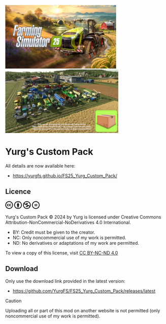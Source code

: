 ![](docs/fs/fs25.200.jpg) [![](docs/modScreen.200.png)](docs/modScreen.png)

# Yurg's Custom Pack

All details are now available here:
- https://yurgfs.github.io/FS25_Yurg_Custom_Pack/


## Licence

<picture>
  <source media="(prefers-color-scheme: dark)" srcset="docs/cc/cc-logo-white.svg">
  <source media="(prefers-color-scheme: light)" srcset="docs/cc/cc-logo-black.svg">
  <img alt="Creative Commons" src="docs/cc/cc-logo.svg" width="24">
</picture>
<picture>
  <source media="(prefers-color-scheme: dark)" srcset="docs/cc/cc-by-white.svg">
  <source media="(prefers-color-scheme: light)" srcset="docs/cc/cc-by-black.svg">
  <img alt="Creative Commons" src="docs/cc/cc-by.svg" width="24">
</picture>
<picture>
  <source media="(prefers-color-scheme: dark)" srcset="docs/cc/cc-nc-white.svg">
  <source media="(prefers-color-scheme: light)" srcset="docs/cc/cc-nc-black.svg">
  <img alt="Creative Commons" src="docs/cc/cc-nc.svg" width="24">
</picture>
<picture>
  <source media="(prefers-color-scheme: dark)" srcset="docs/cc/cc-nd-white.svg">
  <source media="(prefers-color-scheme: light)" srcset="docs/cc/cc-nd-black.svg">
  <img alt="Creative Commons" src="docs/cc/cc-nd.svg" width="24">
</picture>

Yurg's Custom Pack © 2024 by Yurg is licensed under Creative Commons Attribution-NonCommercial-NoDerivatives 4.0 International.
- BY: Credit must be given to the creator.
- NC: Only noncommercial use of my work is permitted.
- ND: No derivatives or adaptations of my work are permitted.

To view a copy of this license, visit [CC BY-NC-ND 4.0](https://creativecommons.org/licenses/by-nc-nd/4.0/)


## Download

Only use the download link provided in the latest version:
- https://github.com/YurgFS/FS25_Yurg_Custom_Pack/releases/latest

> [!CAUTION]
> Uploading all or part of this mod on another website is not permitted (only noncommercial use of my work is permitted).
